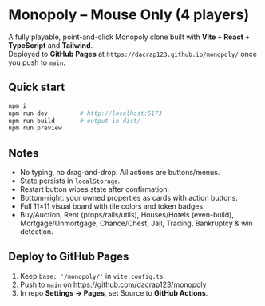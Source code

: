 
# Monopoly – Mouse Only (4 players)

A fully playable, point-and-click Monopoly clone built with **Vite + React + TypeScript** and **Tailwind**.  
Deployed to **GitHub Pages** at `https://dacrap123.github.io/monopoly/` once you push to `main`.

## Quick start
```bash
npm i
npm run dev         # http://localhost:5173
npm run build       # output in dist/
npm run preview
```

## Notes
- No typing, no drag-and-drop. All actions are buttons/menus.
- State persists in `localStorage`.
- Restart button wipes state after confirmation.
- Bottom-right: your owned properties as cards with action buttons.
- Full 11×11 visual board with tile colors and token badges.
- Buy/Auction, Rent (props/rails/utils), Houses/Hotels (even-build), Mortgage/Unmortgage,
  Chance/Chest, Jail, Trading, Bankruptcy & win detection.

## Deploy to GitHub Pages
1. Keep `base: '/monopoly/'` in `vite.config.ts`.
2. Push to `main` on https://github.com/dacrap123/monopoly
3. In repo **Settings → Pages**, set Source to **GitHub Actions**.
